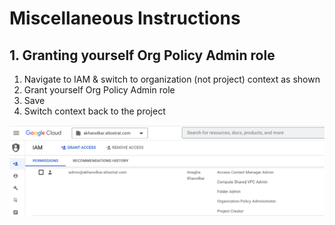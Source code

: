 # Miscellaneous Instructions

## 1. Granting yourself Org Policy Admin role

1. Navigate to IAM & switch to organization (not project) context as shown
2. Grant yourself Org Policy Admin role
3. Save
4. Switch context back to the project

![README](06-images/ts22-tf-lab-3.png)   
<br><br>
